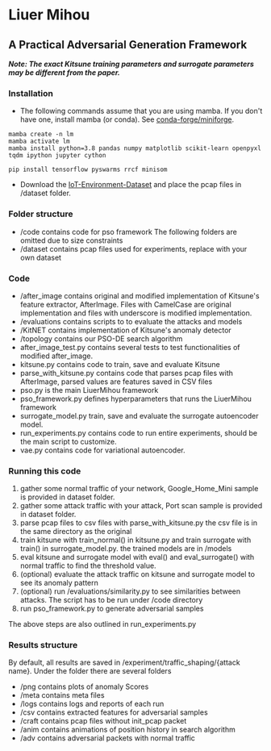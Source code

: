 # Liuer Mihou
## A Practical Adversarial Generation Framework

***Note: The exact Kitsune training parameters and surrogate parameters may be different from the paper.***

### Installation
- The following commands assume that you are using mamba.
If you don't have one, install mamba (or conda). 
See [conda-forge/miniforge](https://github.com/conda-forge/miniforge#install).

```commandline
mamba create -n lm
mamba activate lm
mamba install python=3.8 pandas numpy matplotlib scikit-learn openpyxl tqdm ipython jupyter cython

pip install tensorflow pyswarms rrcf minisom
```

- Download the [IoT-Environment-Dataset](https://ocslab.hksecurity.net/Datasets/iot-environment-dataset) and place the pcap files in /dataset folder.

### Folder structure
- /code contains code for pso framework
The following folders are omitted due to size constraints
- /dataset contains pcap files used for experiments, replace with your own dataset


### Code
- /after_image contains original and modified implementation of Kitsune's feature extractor, AfterImage. Files with CamelCase are original implementation and files with underscore is modified implementation.
- /evaluations contains scripts to to evaluate the attacks and models
- /KitNET contains implementation of Kitsune's anomaly detector
- /topology contains our PSO-DE search algorithm
- after_image_test.py contains several tests to test functionalities of modified after_image.
- kitsune.py contains code to train, save and evaluate Kitsune
- parse_with_kitsune.py contains code that parses pcap files with AfterImage, parsed values are features saved in CSV files
- pso.py is the main LiuerMihou framework
- pso_framework.py defines hyperparameters that runs the LiuerMihou framework
- surrogate_model.py train, save and evaluate the surrogate autoencoder model.
- run_experiments.py contains code to run entire experiments, should be the main script to customize.
- vae.py contains code for variational autoencoder.

### Running this code
1. gather some normal traffic of your network, Google_Home_Mini sample is provided in dataset folder.
2. gather some attack traffic with your attack, Port scan sample is provided in dataset folder.
3. parse pcap files to csv files with parse_with_kitsune.py the csv file is in the same directory as the original
4. train kitsune with train_normal() in kitsune.py and train surrogate with train() in surrogate_model.py. the trained models are in /models
5. eval kitsune and surrogate model with eval() and eval_surrogate() with normal traffic to find the threshold value.
6. (optional) evaluate the attack traffic on kitsune and surrogate model to see its anomaly pattern
7. (optional) run /evaluations/similarity.py to see similarities between attacks. The script has to be run under /code directory
8. run pso_framework.py to generate adversarial samples

The above steps are also outlined in run_experiments.py

### Results structure
By default, all results are saved in /experiment/traffic_shaping/{attack name}. Under the folder there are several folders
- /png contains plots of anomaly Scores
- /meta contains meta files
- /logs contains logs and reports of each run
- /csv contains extracted features for adversarial samples
- /craft contains pcap files without init_pcap packet
- /anim contains animations of position history in search algorithm
- /adv contains adversarial packets with normal traffic
